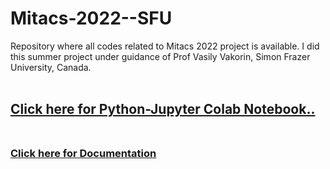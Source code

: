 # Mitacs-2022--SFU
Repository where all codes related to Mitacs 2022 project is available. I did this summer project under guidance of Prof Vasily Vakorin, Simon Frazer University, Canada.
<br> <br> <h2>
<a href="https://drive.google.com/file/d/1ByU-nmwgKmn5UhQDnckyeUgf-0iNWjt1/view?usp=sharing">Click here for Python-Jupyter Colab Notebook..</a><br> <br> </h2>
<h3><a href="https://docs.google.com/document/d/1LdglJGt9YmNAkBuByIGGt6Lr25pFROa8/edit?usp=sharing&ouid=117870433706968688443&rtpof=true&sd=true">  Click here for Documentation</a></h3>
